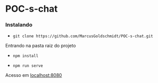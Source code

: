 # POC-s-chat

### Instalando

* `git clone https://github.com/MarcusGoldschmidt/POC-s-chat.git`

Entrando na pasta raiz do projeto

* `npm install`

* `npm run serve`

Acesso em [localhost:8080](http://localhost:8080/)
